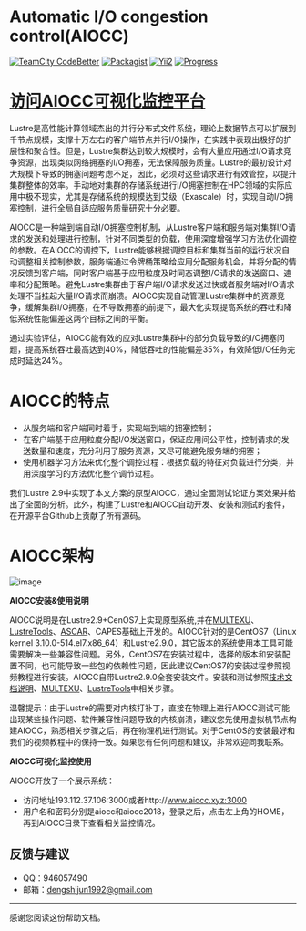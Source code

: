 Automatic I/O congestion control(AIOCC)
=========================
[![TeamCity CodeBetter](https://img.shields.io/teamcity/codebetter/bt428.svg?maxAge=2592000)]()
[![Packagist](https://img.shields.io/packagist/v/symfony/symfony.svg?maxAge=2592000)]()
[![Yii2](https://img.shields.io/badge/Powered_by-multexu_Framework-green.svg?style=flat)]()
[![Progress](http://progressed.io/bar/80?title=completed)]()


# [访问AIOCC可视化监控平台](http://www.aiocc.xyz:3000)

Lustre是高性能计算领域杰出的并行分布式文件系统，理论上数据节点可以扩展到千节点规模，支撑十万左右的客户端节点并行I/O操作，在实践中表现出极好的扩展性和聚合性。但是，Lustre集群达到较大规模时，会有大量应用通过I/O请求竞争资源，出现类似网络拥塞的I/O拥塞，无法保障服务质量。Lustre的最初设计对大规模下导致的拥塞问题考虑不足，因此，必须对这些请求进行有效管控，以提升集群整体的效率。手动地对集群的存储系统进行I/O拥塞控制在HPC领域的实际应用中极不现实，尤其是存储系统的规模达到艾级（Exascale）时，实现自动I/O拥塞控制，进行全局自适应服务质量研究十分必要。

AIOCC是一种端到端自动I/O拥塞控制机制，从Lustre客户端和服务端对集群I/O请求的发送和处理进行控制，针对不同类型的负载，使用深度增强学习方法优化调控的参数。在AIOCC的调控下，Lustre能够根据调控目标和集群当前的运行状况自动调整相关控制参数，服务端通过令牌桶策略给应用分配服务机会，并将分配的情况反馈到客户端，同时客户端基于应用粒度及时同态调整I/O请求的发送窗口、速率和分配策略。避免Lustre集群由于客户端I/O请求发送过快或者服务端对I/O请求处理不当挂起大量I/O请求而崩溃。AIOCC实现自动管理Lustre集群中的资源竞争，缓解集群I/O拥塞，在不导致拥塞的前提下，最大化实现提高系统的吞吐和降低系统性能偏差这两个目标之间的平衡。

通过实验评估，AIOCC能有效的应对Lustre集群中的部分负载导致的I/O拥塞问题，提高系统吞吐最高达到40%，降低吞吐的性能偏差35%，有效降低I/O任务完成时延达24%。

# AIOCC的特点

- 从服务端和客户端同时着手，实现端到端的拥塞控制；
- 在客户端基于应用粒度分配I/O发送窗口，保证应用间公平性，控制请求的发送数量和速度，充分利用了服务资源，又尽可能避免服务端的拥塞；
- 使用机器学习方法来优化整个调控过程：根据负载的特征对负载进行分类，并用深度学习的方法优化整个调节过程。

我们Lustre 2.9中实现了本文方案的原型AIOCC，通过全面测试论证方案效果并给出了全面的分析。此外，构建了Lustre和AIOCC自动开发、安装和测试的套件，在开源平台Github上贡献了所有源码。

# AIOCC架构

![image](https://github.com/ShijunDeng/aiocc/blob/master/source/image/architecture_aiocc.png)

**AIOCC安装&使用说明**

AIOCC说明是在Lustre2.9+CenOS7上实现原型系统,并在[MULTEXU](https://github.com/ShijunDeng/multexu)、[LustreTools](https://github.com/ShijunDeng/LustreTools)、[ASCAR](https://github.com/mlogic/ascar-lustre-sharp)、CAPES基础上开发的。AIOCC针对的是CentOS7（Linux kernel 3.10.0-514.el7.x86_64）和Lustre2.9.0，其它版本的系统使用本工具可能需要解决一些兼容性问题。另外，CentOS7在安装过程中，选择的版本和安装配置不同，也可能导致一些包的依赖性问题，因此建议CentOS7的安装过程参照视频教程进行安装。AIOCC自带Lustre2.9.0全套安装文件。安装和测试参照[技术文档说明](https://github.com/ShijunDeng/aiocc/tree/master/document)、[MULTEXU](https://github.com/ShijunDeng/multexu)、[LustreTools](https://github.com/ShijunDeng/LustreTools)中相关步骤。

温馨提示：由于Lustre的需要对内核打补丁，直接在物理上进行AIOCC测试可能出现某些操作问题、软件兼容性问题导致的内核崩溃，建议您先使用虚拟机节点构建AIOCC，熟悉相关步骤之后，再在物理机进行测试。对于CentOS的安装最好和我们的视频教程中的保持一致。如果您有任何问题和建议，非常欢迎同我联系。


**AIOCC可视化监控使用**

AIOCC开放了一个展示系统：

- 访问地址193.112.37.106:3000或者http://www.aiocc.xyz:3000
- 用户名和密码分别是aiocc和aiocc2018，登录之后，点击左上角的HOME，再到AIOCC目录下查看相关监控情况。



## 反馈与建议
- QQ：946057490
- 邮箱：<dengshijun1992@gmail.com>

---------
感谢您阅读这份帮助文档。